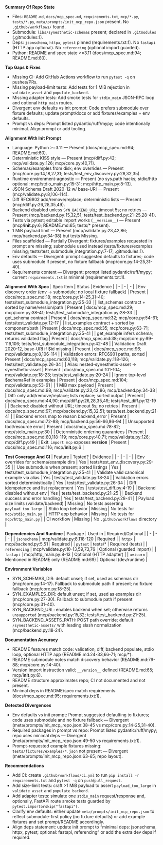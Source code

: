 **Summary Of Repo State**
- Files: `README.md`, `docs/mcp_spec.md`, `requirements.txt`, `mcp/*.py`, `tests/*.py`, `meta/prompts/init_mcp_repo.json` present. No `.github/workflows/` found.
- Submodule: `libs/synesthetic-schemas` present; declared in `.gitmodules` (.gitmodules:1).
- Deps: `jsonschema`, `httpx`, `pytest` pinned (requirements.txt:1). No `fastapi` (HTTP app optional). No `referencing` (optional import guarded).
- Python: README and spec state >=3.11 (docs/mcp_spec.md:94; README.md:60).

**Top Gaps & Fixes**
- Missing CI: Add GitHub Actions workflow to run `pytest -q` on pushes/PRs.
- Missing payload-limit tests: Add tests for 1 MiB rejection in `validate_asset` and `populate_backend`.
- Missing adapter tests: Add smoke tests for `stdio_main` JSON-RPC loop and optional `http_main` routes.
- Divergent env defaults vs init prompt: Code prefers submodule over fixture defaults; update prompt/docs or add fixtures/examples + env defaults.
- Prompt vs deps: Prompt listed pydantic/ruff/mypy; code intentionally minimal. Align prompt or add tooling.

**Alignment With Init Prompt**
- Language: Python >=3.11 — Present (docs/mcp_spec.md:94; README.md:60).
- Deterministic KISS style — Present (mcp/diff.py:42; mcp/validate.py:126; mcp/core.py:40,71).
- Schemas/examples from disk; env overrides — Present (mcp/core.py:14,18,27,31; tests/test_env_discovery.py:29,32,35).
- Runtime environment-agnostic — Present (no sys.path hacks; stdio/http optional: mcp/stdio_main.py:15-31; mcp/http_main.py:8-13).
- JSON Schema Draft 2020-12 w/ base-URI — Present (mcp/validate.py:8,106-114).
- Diff RFC6902 add/remove/replace; deterministic lists — Present (mcp/diff.py:26,28,35,49).
- Backend disabled unless `SYN_BACKEND_URL`; timeout 5s; no retries — Present (mcp/backend.py:15,32,51; tests/test_backend.py:21-25,28-41).
- Tests via pytest; editable import works (`__version__`) — Present (mcp/__init__.py:6; README.md:65; tests/* present).
- 1 MiB payload limit — Present (mcp/validate.py:23,42,86; mcp/backend.py:34-38) but tests Missing.
- Files scaffolded — Partially Divergent: fixtures/examples requested in prompt are missing; submodule used instead (tests/fixtures/examples missing; tests/test_submodule_integration.py:7-17; .gitmodules:1).
- Env defaults — Divergent: prompt suggested defaults to fixtures; code uses submodule if present, no fixture fallback (mcp/core.py:14-25,31-40).
- Requirements content — Divergent: prompt listed pydantic/ruff/mypy; current `requirements.txt` is minimal (requirements.txt:1).

**Alignment With Spec**
| Spec Item | Status | Evidence |
| - | - | - |
| Env discovery order (env → submodule; no local fixture fallback) | Present | docs/mcp_spec.md:18; mcp/core.py:14-25,31-40; tests/test_submodule_integration.py:25-33 |
| list_schemas contract + sorted by name/version/path | Present | docs/mcp_spec.md:29; mcp/core.py:38-41; tests/test_submodule_integration.py:28-33 |
| get_schema contract | Present | docs/mcp_spec.md:32; mcp/core.py:54-61; tests/test_validate.py:12-17 |
| list_examples contract + sorted by component/path | Present | docs/mcp_spec.md:35; mcp/core.py:63-71; tests/test_submodule_integration.py:35-41 |
| get_example infers schema; returns validated flag | Present | docs/mcp_spec.md:38; mcp/core.py:99-119,106; tests/test_submodule_integration.py:42-48 |
| Validation: Draft 2020-12, base-URI if $id missing | Present | docs/mcp_spec.md:96; mcp/validate.py:8,106-114 |
| Validation errors: RFC6901 paths, sorted | Present | docs/mcp_spec.md:63,118; mcp/validate.py:118-126; tests/test_validate.py:26-34 |
| Alias: nested-synesthetic-asset → synesthetic-asset | Present | docs/mcp_spec.md:101-104; mcp/validate.py:18-23; tests/test_validate.py:20-24 |
| Ignore top-level $schemaRef in examples | Present | docs/mcp_spec.md:104; mcp/validate.py:53-61 |
| 1 MiB max payload | Present | docs/mcp_spec.md:98; mcp/validate.py:23,42,86; mcp/backend.py:34-38 |
| Diff: only add/remove/replace; lists replace; sorted output | Present | docs/mcp_spec.md:44,90; mcp/diff.py:26,28,35,49; tests/test_diff.py:12-19 |
| Backend: disabled without URL; timeout 5s; no retries | Present | docs/mcp_spec.md:97; mcp/backend.py:15,32,51; tests/test_backend.py:21-41 |
| Backend errors map to reason backend_error | Present | docs/mcp_spec.md:72-88; mcp/backend.py:56-66,86-94 |
| Unsupported tool/resource error | Present | docs/mcp_spec.md:78-82; mcp/stdio_main.py:30 |
| Deterministic ordering guarantees | Present | docs/mcp_spec.md:60,118-119; mcp/core.py:40,71; mcp/validate.py:126; mcp/diff.py:49 |
| Exit: `import mcp` exposes __version__ | Present | docs/mcp_spec.md:116; mcp/__init__.py:6 |

**Test Coverage And CI**
| Feature | Tested? | Evidence |
| - | - | - |
| Env overrides for schema/example dirs | Yes | tests/test_env_discovery.py:29-35 |
| Use submodule when present; sorted listings | Yes | tests/test_submodule_integration.py:25-41 |
| Validate valid canonical example via alias | Yes | tests/test_validate.py:18-24 |
| Validation errors sorted deterministically | Yes | tests/test_validate.py:26-34 |
| Diff idempotence and list replacement | Yes | tests/test_diff.py:4-19 |
| Backend disabled without env | Yes | tests/test_backend.py:21-25 |
| Backend success and error handling | Yes | tests/test_backend.py:28-41 |
| Payload size limits (validate/backend) | Missing | No tests asserting `payload_too_large` |
| Stdio loop behavior | Missing | No tests for `mcp/stdio_main.py` |
| HTTP app behavior | Missing | No tests for `mcp/http_main.py` |
| CI workflow | Missing | No `.github/workflows` directory |

**Dependencies And Runtime**
| Package | Used in | Required/Optional |
| - | - | - |
| `jsonschema` | mcp/validate.py:8,118-120 | Required |
| `httpx` | mcp/backend.py:5,51 | Required |
| `pytest` | tests/* | Required (tests) |
| `referencing` | mcp/validate.py:10-13,59,73,76 | Optional (guarded import) |
| `fastapi` | mcp/http_main.py:8-13 | Optional (HTTP adapter) |
| `uvicorn` | Mentioned in README only (README.md:69) | Optional (dev/runtime) |

**Environment Variables**
- SYN_SCHEMAS_DIR: default unset; if set, used as schemas dir (mcp/core.py:14-17). Fallback to submodule path if present; no fixture fallback (mcp/core.py:18-25).
- SYN_EXAMPLES_DIR: default unset; if set, used as examples dir (mcp/core.py:27-30). Fallback to submodule path if present (mcp/core.py:31-40).
- SYN_BACKEND_URL: enables backend when set; otherwise returns `unsupported` (mcp/backend.py:15,32; tests/test_backend.py:21-25).
- SYN_BACKEND_ASSETS_PATH: POST path override; default `/synesthetic-assets/` with leading slash normalization (mcp/backend.py:18-24).

**Documentation Accuracy**
- README features match code: validation, diff, backend populate, stdio loop, optional HTTP app (README.md:24-33,66-71; mcp/*).
- README submodule notes match discovery behavior (README.md:76-88; mcp/core.py:14-40).
- Version import instruction valid; `__version__` defined (README.md:65; mcp/__init__.py:6).
- README structure approximates repo; CI not documented and not present.
- Minimal deps in README/spec match requirements (docs/mcp_spec.md:95; requirements.txt:1).

**Detected Divergences**
- Env defaults vs init prompt: Prompt suggested defaulting to fixtures; code uses submodule and no fixture fallback — Divergent (meta/prompts/init_mcp_repo.json:38-45 vs mcp/core.py:14-25,31-40).
- Required packages in prompt vs repo: Prompt listed pydantic/ruff/mypy; repo uses minimal deps — Divergent (meta/prompts/init_mcp_repo.json:49-50 vs requirements.txt:1).
- Prompt-requested example fixtures missing: `tests/fixtures/examples/*.json` not present — Divergent (meta/prompts/init_mcp_repo.json:63-65; repo layout).

**Recommendations**
- Add CI: create `.github/workflows/ci.yml` to run `pip install -r requirements.txt` and `pytest -q` on `push`/`pull_request`.
- Add size-limit tests: craft >1 MiB payload to assert `payload_too_large` in `validate_asset` and `populate_backend`.
- Add adapter tests: simulate one `stdio_main` request/response and, optionally, FastAPI route smoke tests guarded by `pytest.importorskip("fastapi")`.
- Clarify env defaults: either update `meta/prompts/init_mcp_repo.json` to reflect submodule-first policy (no fixture defaults) or add example fixtures and set prompt/README accordingly.
- Align deps statement: update init prompt to “minimal deps: jsonschema, httpx, pytest; optional: fastapi, referencing” or add the extra dev deps if required.

